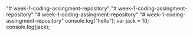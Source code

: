 "# week-1-coding-assingment-repository" 
"# week-1-coding-assingment-repository" 
"# week-1-coding-assingment-repository" 
"# week-1-coding-assingment-repository" 
console.log("hello");
var jack = 10;
console.log(jack);
